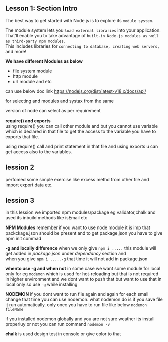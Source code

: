 ## Lesson 1: Section Intro
The best way to get started with Node.js is to explore its `module system`.  

The module system lets you `load external libraries` into your application.  
That’ll enable you to take advantage of `built-in Node.js modules as well as third-party npm modules`.   
This includes libraries for `connecting to database, creating web servers,` and more!


**We have different Modules as below**
- file system module 
- http module 
- url module  and etc
  
can use below doc link 
https://nodejs.org/dist/latest-v18.x/docs/api/

for selecting and modules and systax from the same 

version of node can select as per requirement 

**require() and exports**  
using require() you can call other module and but you cannot use variable which is declared in that file to get the access to the variable you have to exports that file.

using require() call and print statement in that file and using exports u can get access also to the variables.


## lession 2
perfomed some simple exercise like excess methd from other file and import export data etc.

## lession 3 
in this lession we imported npm modules/package  eg validator,chalk and used its inbuild methods like isEmail etc

**NPM Modules**
remember if you want to use node module it is imp that packckage.json should be present and to get package.json you have to give npm init commad 


**-g and locally difference**
when we only give `npm i .....` this module will get added in _package.json_ under _dependancy_ section and   
when you give  `npm i .....-g` that time it will not add in package.json 

**whento use -g and when not**
in some case we want some module for local only for eg 
`modemon` which is used for hot-reloading but that is not required in higher environment and we dont want to push that but want to use that in local only so use `-g` while installing 

**NODEMON**
if you dont want to run file again and again for each small change that time you can use nodemon.
what nodemon do is if you save file it run automatically. 
only onec you have to run file like below
`nodemon fileName`

if you installed nodemon globally and you are not sure weather its install properluy or not you can run command
`nodemon -v`

**chalk**
 is used design test in console or give color to that 